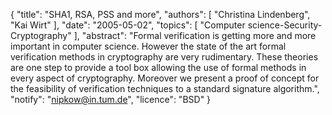 {
    "title": "SHA1, RSA, PSS and more",
    "authors": [
        "Christina Lindenberg",
        "Kai Wirt"
    ],
    "date": "2005-05-02",
    "topics": [
        "Computer science-Security-Cryptography"
    ],
    "abstract": "Formal verification is getting more and more important in computer science. However the state of the art formal verification methods in cryptography are very rudimentary. These theories are one step to provide a tool box allowing the use of formal methods in every aspect of cryptography. Moreover we present a proof of concept for the feasibility of verification techniques to a standard signature algorithm.",
    "notify": "nipkow@in.tum.de",
    "licence": "BSD"
}